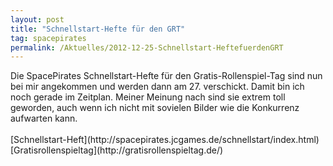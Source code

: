 ```yaml
---
layout: post
title: "Schnellstart-Hefte für den GRT"
tag: spacepirates
permalink: /Aktuelles/2012-12-25-Schnellstart-HeftefuerdenGRT
---
```



<p>Die SpacePirates Schnellstart-Hefte für den Gratis-Rollenspiel-Tag sind nun bei mir angekommen und werden dann am 27. verschickt. Damit bin ich noch gerade im Zeitplan. Meiner Meinung nach sind sie extrem toll geworden, auch wenn ich nicht mit sovielen Bilder wie die Konkurrenz aufwarten kann.<br/>
<br/>
[Schnellstart-Heft](http://spacepirates.jcgames.de/schnellstart/index.html)<br/>
[Gratisrollenspieltag](http://gratisrollenspieltag.de/)</p>

